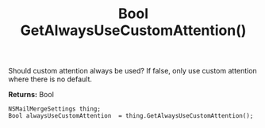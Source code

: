 ﻿---
uid: crmscript_ref_NSMailMergeSettings_GetAlwaysUseCustomAttention
title: Bool GetAlwaysUseCustomAttention()
intellisense: NSMailMergeSettings.GetAlwaysUseCustomAttention
keywords: NSMailMergeSettings, GetAlwaysUseCustomAttention
so.topic: reference
---

Should custom attention always be used? If false, only use custom attention where there is no default.

**Returns:** Bool


```crmscript
NSMailMergeSettings thing;
Bool alwaysUseCustomAttention  = thing.GetAlwaysUseCustomAttention();
```


